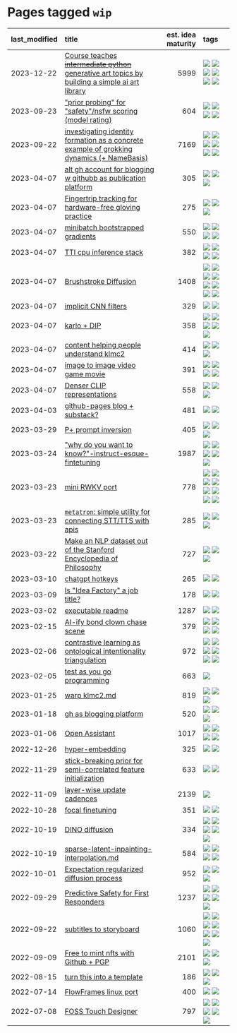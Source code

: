 # Pages tagged `wip`

|last_modified|title|est. idea maturity|tags
|:---|:---|---:|:---|
|2023-12-22|[Course teaches ~~intermediate python~~ generative art topics by building a simple ai art library](../Course_teaches_basic_python_by_building_a_simple_ai_art_library.md)|5999|[![](https://img.shields.io/badge/tag-curriculum-3a9a4f)](../tags/curriculum.md) [![](https://img.shields.io/badge/tag-education-deeba9)](../tags/education.md) [![](https://img.shields.io/badge/tag-from_issue-fe76cf)](../tags/from_issue.md) [![](https://img.shields.io/badge/tag-public_good-394ee4)](../tags/public_good.md) [![](https://img.shields.io/badge/tag-publication-e168be)](../tags/publication.md) [![](https://img.shields.io/badge/tag-wip-97a75e)](../tags/wip.md)|
|2023-09-23|["prior probing" for "safety"/nsfw scoring (model rating)](../prior_probing.md)|604|[![](https://img.shields.io/badge/tag-alignment-29349d)](../tags/alignment.md) [![](https://img.shields.io/badge/tag-experimental-d5ffe)](../tags/experimental.md) [![](https://img.shields.io/badge/tag-mechanistic_interpretability-8a140)](../tags/mechanistic_interpretability.md) [![](https://img.shields.io/badge/tag-wip-97a75e)](../tags/wip.md)|
|2023-09-22|[investigating identity formation as a concrete example of grokking dynamics (+ NameBasis)](../identity_grokking_dynamics.md)|7169|[![](https://img.shields.io/badge/tag-alignment-29349d)](../tags/alignment.md) [![](https://img.shields.io/badge/tag-experimental-d5ffe)](../tags/experimental.md) [![](https://img.shields.io/badge/tag-interpretability-b5ec2c)](../tags/interpretability.md) [![](https://img.shields.io/badge/tag-publication-e168be)](../tags/publication.md) [![](https://img.shields.io/badge/tag-safety-936135)](../tags/safety.md) [![](https://img.shields.io/badge/tag-wip-97a75e)](../tags/wip.md)|
|2023-04-07|[alt gh account for blogging w githubb as publication platform](../alt_gh_account_for_blogging.md)|305|[![](https://img.shields.io/badge/tag-MILESTONE_POC-22d494)](../tags/MILESTONE_POC.md) [![](https://img.shields.io/badge/tag-publication-e168be)](../tags/publication.md) [![](https://img.shields.io/badge/tag-wip-97a75e)](../tags/wip.md)|
|2023-04-07|[Fingertrip tracking for hardware-free gloving practice](../fingertrip_tracking_for_hardware_free_gloveing_practice.md)|275|[![](https://img.shields.io/badge/tag-experimental-d5ffe)](../tags/experimental.md) [![](https://img.shields.io/badge/tag-tooling-496a1)](../tags/tooling.md) [![](https://img.shields.io/badge/tag-wip-97a75e)](../tags/wip.md)|
|2023-04-07|[minibatch bootstrapped gradients](../minibatch-bootstrapped-gradients.md)|550|[![](https://img.shields.io/badge/tag-experimental-d5ffe)](../tags/experimental.md) [![](https://img.shields.io/badge/tag-optimization-8b3cb7)](../tags/optimization.md) [![](https://img.shields.io/badge/tag-training-dafbc7)](../tags/training.md) [![](https://img.shields.io/badge/tag-wip-97a75e)](../tags/wip.md)|
|2023-04-07|[TTI cpu inference stack](../TTI-cpu-inference-stack.md)|382|[![](https://img.shields.io/badge/tag-accessibility-b7fb0)](../tags/accessibility.md) [![](https://img.shields.io/badge/tag-stability-dd597e)](../tags/stability.md) [![](https://img.shields.io/badge/tag-tooling-496a1)](../tags/tooling.md) [![](https://img.shields.io/badge/tag-wip-97a75e)](../tags/wip.md)|
|2023-04-07|[Brushstroke Diffusion](../brushstroke-diffusion.md)|1408|[![](https://img.shields.io/badge/tag-artisticstyletransfer-ad342b)](../tags/artisticstyletransfer.md) [![](https://img.shields.io/badge/tag-creativity-a3a5e9)](../tags/creativity.md) [![](https://img.shields.io/badge/tag-deepgenerativemodeling-a682e)](../tags/deepgenerativemodeling.md) [![](https://img.shields.io/badge/tag-experimental-d5ffe)](../tags/experimental.md) [![](https://img.shields.io/badge/tag-image_processing-8e95e2)](../tags/image_processing.md) [![](https://img.shields.io/badge/tag-modeltraining-1661bc)](../tags/modeltraining.md) [![](https://img.shields.io/badge/tag-painting-296bb1)](../tags/painting.md) [![](https://img.shields.io/badge/tag-wip-97a75e)](../tags/wip.md)|
|2023-04-07|[implicit CNN filters](../implicit-cnn-filters.md)|329|[![](https://img.shields.io/badge/tag-experimental-d5ffe)](../tags/experimental.md) [![](https://img.shields.io/badge/tag-wip-97a75e)](../tags/wip.md)|
|2023-04-07|[karlo + DIP](../karlo-dip.md)|358|[![](https://img.shields.io/badge/tag-deepimageprior-7064e0)](../tags/deepimageprior.md) [![](https://img.shields.io/badge/tag-experimental-d5ffe)](../tags/experimental.md) [![](https://img.shields.io/badge/tag-image_generation-2229ca)](../tags/image_generation.md) [![](https://img.shields.io/badge/tag-prior-6819c6)](../tags/prior.md) [![](https://img.shields.io/badge/tag-wip-97a75e)](../tags/wip.md)|
|2023-04-07|[content helping people understand klmc2](../explaining_klmc2.md)|414|[![](https://img.shields.io/badge/tag-meta-77485f)](../tags/meta.md) [![](https://img.shields.io/badge/tag-tooling-496a1)](../tags/tooling.md) [![](https://img.shields.io/badge/tag-wip-97a75e)](../tags/wip.md)|
|2023-04-07|[image to image video game movie](../img2img_video_game_movie.md)|391|[![](https://img.shields.io/badge/tag-animation-8fb3d)](../tags/animation.md) [![](https://img.shields.io/badge/tag-prompting-96bcc)](../tags/prompting.md) [![](https://img.shields.io/badge/tag-tooling-496a1)](../tags/tooling.md) [![](https://img.shields.io/badge/tag-wip-97a75e)](../tags/wip.md)|
|2023-04-07|[Denser CLIP representations](../denser-CLIP.md)|558|[![](https://img.shields.io/badge/tag-experimental-d5ffe)](../tags/experimental.md) [![](https://img.shields.io/badge/tag-tooling-496a1)](../tags/tooling.md) [![](https://img.shields.io/badge/tag-wip-97a75e)](../tags/wip.md)|
|2023-04-03|[github-pages blog + substack?](../gh-pages-blog-plus-substack.md)|481|[![](https://img.shields.io/badge/tag-tooling-496a1)](../tags/tooling.md) [![](https://img.shields.io/badge/tag-wip-97a75e)](../tags/wip.md)|
|2023-03-29|[P+ prompt inversion](../p_plus_inversion.md)|405|[![](https://img.shields.io/badge/tag-prompting-96bcc)](../tags/prompting.md) [![](https://img.shields.io/badge/tag-tooling-496a1)](../tags/tooling.md) [![](https://img.shields.io/badge/tag-wip-97a75e)](../tags/wip.md)|
|2023-03-24|["why do you want to know?"-instruct-esque-fintetuning](../whydoyouwantoknow.md)|1987|[![](https://img.shields.io/badge/tag-aiethics-9a9fc4)](../tags/aiethics.md) [![](https://img.shields.io/badge/tag-alignment-29349d)](../tags/alignment.md) [![](https://img.shields.io/badge/tag-dialogue-82f6b0)](../tags/dialogue.md) [![](https://img.shields.io/badge/tag-models-7a169c)](../tags/models.md) [![](https://img.shields.io/badge/tag-wip-97a75e)](../tags/wip.md)|
|2023-03-23|[mini RWKV port](../rust_rwkv.md)|778|[![](https://img.shields.io/badge/tag-RNN-e33481)](../tags/RNN.md) [![](https://img.shields.io/badge/tag-completed-98b52b)](../tags/completed.md) [![](https://img.shields.io/badge/tag-experimental-d5ffe)](../tags/experimental.md) [![](https://img.shields.io/badge/tag-ggml-b59164)](../tags/ggml.md) [![](https://img.shields.io/badge/tag-mobilenet-2b1224)](../tags/mobilenet.md) [![](https://img.shields.io/badge/tag-model_compression-869cae)](../tags/model_compression.md) [![](https://img.shields.io/badge/tag-tooling-496a1)](../tags/tooling.md) [![](https://img.shields.io/badge/tag-wip-97a75e)](../tags/wip.md)|
|2023-03-23|[`metatron`: simple utility for connecting STT/TTS with apis](../metatron.md)|285|[![](https://img.shields.io/badge/tag-accessibility-b7fb0)](../tags/accessibility.md) [![](https://img.shields.io/badge/tag-tooling-496a1)](../tags/tooling.md) [![](https://img.shields.io/badge/tag-wip-97a75e)](../tags/wip.md)|
|2023-03-22|[Make an NLP dataset out of the Stanford Encyclopedia of Philosophy](../sep_dataset.md)|727|[![](https://img.shields.io/badge/tag-dataset-683f3)](../tags/dataset.md) [![](https://img.shields.io/badge/tag-publication-e168be)](../tags/publication.md) [![](https://img.shields.io/badge/tag-wip-97a75e)](../tags/wip.md)|
|2023-03-10|[chatgpt hotkeys](../chatgpt_hotkeys.md)|265|[![](https://img.shields.io/badge/tag-tooling-496a1)](../tags/tooling.md) [![](https://img.shields.io/badge/tag-wip-97a75e)](../tags/wip.md)|
|2023-03-09|[Is "Idea Factory" a job title?](../idea_factory.md)|178|[![](https://img.shields.io/badge/tag-meta-77485f)](../tags/meta.md) [![](https://img.shields.io/badge/tag-wip-97a75e)](../tags/wip.md)|
|2023-03-02|[executable readme](../executable_readme.md)|1287|[![](https://img.shields.io/badge/tag-tooling-496a1)](../tags/tooling.md) [![](https://img.shields.io/badge/tag-wip-97a75e)](../tags/wip.md)|
|2023-02-15|[AI-ify bond clown chase scene](../bond_clown_chase_scene.md)|379|[![](https://img.shields.io/badge/tag-animation-8fb3d)](../tags/animation.md) [![](https://img.shields.io/badge/tag-experimental-d5ffe)](../tags/experimental.md) [![](https://img.shields.io/badge/tag-foundation-b4243e)](../tags/foundation.md) [![](https://img.shields.io/badge/tag-wip-97a75e)](../tags/wip.md)|
|2023-02-06|[contrastive learning as ontological intentionality triangulation](../contrastive_learning_as_ontological_intentionality_triangulation.md)|972|[![](https://img.shields.io/badge/tag-meta-77485f)](../tags/meta.md) [![](https://img.shields.io/badge/tag-philosophy-e839f4)](../tags/philosophy.md) [![](https://img.shields.io/badge/tag-semiotics-b08442)](../tags/semiotics.md) [![](https://img.shields.io/badge/tag-synesthesia-e6ab9)](../tags/synesthesia.md) [![](https://img.shields.io/badge/tag-theory-abf295)](../tags/theory.md) [![](https://img.shields.io/badge/tag-wip-97a75e)](../tags/wip.md)|
|2023-02-05|[test as you go programming](../adhd_test_as_you_go.md)|663|[![](https://img.shields.io/badge/tag-wip-97a75e)](../tags/wip.md)|
|2023-01-25|[warp klmc2.md](../warp_klmc2.md)|819|[![](https://img.shields.io/badge/tag-animation-8fb3d)](../tags/animation.md) [![](https://img.shields.io/badge/tag-tooling-496a1)](../tags/tooling.md) [![](https://img.shields.io/badge/tag-wip-97a75e)](../tags/wip.md)|
|2023-01-18|[gh as blogging platform](../gh_as_blogging_platform.md)|520|[![](https://img.shields.io/badge/tag-publication-e168be)](../tags/publication.md) [![](https://img.shields.io/badge/tag-tooling-496a1)](../tags/tooling.md) [![](https://img.shields.io/badge/tag-wip-97a75e)](../tags/wip.md)|
|2023-01-06|[Open Assistant](../open-assistant.md)|1017|[![](https://img.shields.io/badge/tag-accessibility-b7fb0)](../tags/accessibility.md) [![](https://img.shields.io/badge/tag-publicgood-e8ae48)](../tags/publicgood.md) [![](https://img.shields.io/badge/tag-stability-dd597e)](../tags/stability.md) [![](https://img.shields.io/badge/tag-wip-97a75e)](../tags/wip.md)|
|2022-12-26|[hyper-embedding](../hyperembedding.md)|325|[![](https://img.shields.io/badge/tag-experimental-d5ffe)](../tags/experimental.md) [![](https://img.shields.io/badge/tag-wip-97a75e)](../tags/wip.md)|
|2022-11-29|[stick-breaking prior for semi-correlated feature initialization](../stickbreaking-init.md)|633|[![](https://img.shields.io/badge/tag-experimental-d5ffe)](../tags/experimental.md) [![](https://img.shields.io/badge/tag-wip-97a75e)](../tags/wip.md)|
|2022-11-09|[layer-wise update cadences](../layer-wise-update-cadences.md)|2139|[![](https://img.shields.io/badge/tag-wip-97a75e)](../tags/wip.md)|
|2022-10-28|[focal finetuning](../focal_finetuning.md)|351|[![](https://img.shields.io/badge/tag-tooling-496a1)](../tags/tooling.md) [![](https://img.shields.io/badge/tag-wip-97a75e)](../tags/wip.md)|
|2022-10-19|[DINO diffusion](../DINO-diffusion.md)|334|[![](https://img.shields.io/badge/tag-completed-98b52b)](../tags/completed.md) [![](https://img.shields.io/badge/tag-experimental-d5ffe)](../tags/experimental.md) [![](https://img.shields.io/badge/tag-nerf-759071)](../tags/nerf.md) [![](https://img.shields.io/badge/tag-tooling-496a1)](../tags/tooling.md) [![](https://img.shields.io/badge/tag-wip-97a75e)](../tags/wip.md)|
|2022-10-19|[sparse-latent-inpainting-interpolation.md](../sparse-latent-inpainting-interpolation.md)|584|[![](https://img.shields.io/badge/tag-animation-8fb3d)](../tags/animation.md) [![](https://img.shields.io/badge/tag-prompting-96bcc)](../tags/prompting.md) [![](https://img.shields.io/badge/tag-tooling-496a1)](../tags/tooling.md) [![](https://img.shields.io/badge/tag-wip-97a75e)](../tags/wip.md)|
|2022-10-01|[Expectation regularized diffusion process](../expectation-regularized-diffusion.md)|952|[![](https://img.shields.io/badge/tag-experimental-d5ffe)](../tags/experimental.md) [![](https://img.shields.io/badge/tag-stability-dd597e)](../tags/stability.md) [![](https://img.shields.io/badge/tag-wip-97a75e)](../tags/wip.md)|
|2022-09-29|[Predictive Safety for First Responders](../safety-officer.md)|1237|[![](https://img.shields.io/badge/tag-completed-98b52b)](../tags/completed.md) [![](https://img.shields.io/badge/tag-dataset-683f3)](../tags/dataset.md) [![](https://img.shields.io/badge/tag-publication-e168be)](../tags/publication.md) [![](https://img.shields.io/badge/tag-publicgood-e8ae48)](../tags/publicgood.md) [![](https://img.shields.io/badge/tag-wip-97a75e)](../tags/wip.md)|
|2022-09-22|[subtitles to storyboard](../subtitles-to-storyboard.md)|1060|[![](https://img.shields.io/badge/tag-accessibility-b7fb0)](../tags/accessibility.md) [![](https://img.shields.io/badge/tag-animation-8fb3d)](../tags/animation.md) [![](https://img.shields.io/badge/tag-completed-98b52b)](../tags/completed.md) [![](https://img.shields.io/badge/tag-open_source-5e378d)](../tags/open_source.md) [![](https://img.shields.io/badge/tag-prompting-96bcc)](../tags/prompting.md) [![](https://img.shields.io/badge/tag-tooling-496a1)](../tags/tooling.md) [![](https://img.shields.io/badge/tag-wip-97a75e)](../tags/wip.md)|
|2022-09-09|[Free to mint nfts with Github + PGP](../free-to-mint-nfts_git_plus_pgp.md)|2101|[![](https://img.shields.io/badge/tag-publicgood-e8ae48)](../tags/publicgood.md) [![](https://img.shields.io/badge/tag-tooling-496a1)](../tags/tooling.md) [![](https://img.shields.io/badge/tag-wip-97a75e)](../tags/wip.md)|
|2022-08-15|[turn this into a template](../benchwarmers-template.md)|186|[![](https://img.shields.io/badge/tag-meta-77485f)](../tags/meta.md) [![](https://img.shields.io/badge/tag-tooling-496a1)](../tags/tooling.md) [![](https://img.shields.io/badge/tag-wip-97a75e)](../tags/wip.md)|
|2022-07-14|[FlowFrames linux port](../flowframes-linux-port.md)|400|[![](https://img.shields.io/badge/tag-tooling-496a1)](../tags/tooling.md) [![](https://img.shields.io/badge/tag-wip-97a75e)](../tags/wip.md)|
|2022-07-08|[FOSS Touch Designer](../FOSS_touch_designer.md)|797|[![](https://img.shields.io/badge/tag-alignment-29349d)](../tags/alignment.md) [![](https://img.shields.io/badge/tag-animation-8fb3d)](../tags/animation.md) [![](https://img.shields.io/badge/tag-publicgood-e8ae48)](../tags/publicgood.md) [![](https://img.shields.io/badge/tag-tooling-496a1)](../tags/tooling.md) [![](https://img.shields.io/badge/tag-wip-97a75e)](../tags/wip.md)|
